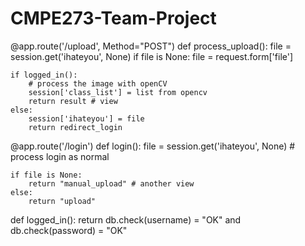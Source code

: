 # CMPE273-Team-Project

@app.route('/upload', Method="POST")
def process_upload():
    file = session.get('ihateyou', None)
    if file is None:
        file = request.form['file']

    if logged_in():
        # process the image with openCV
        session['class_list'] = list from opencv
        return result # view
    else:
        session['ihateyou'] = file
        return redirect_login

@app.route('/login')
def login():
    file = session.get('ihateyou', None)
    # process login as normal

    if file is None:
        return "manual_upload" # another view
    else:
        return "upload"

def logged_in():
    return db.check(username) = "OK" and db.check(password) = "OK"